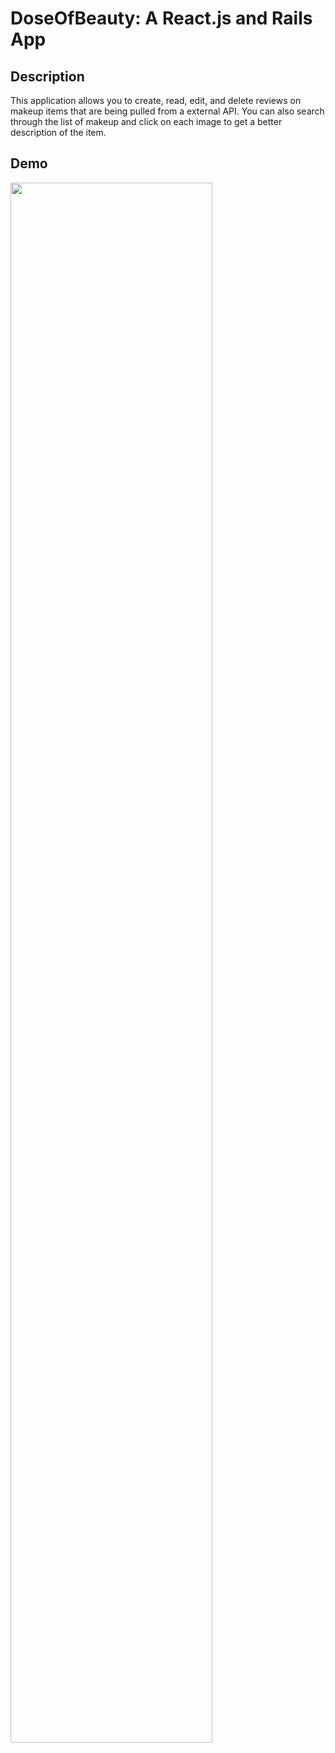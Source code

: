 # DoseOfBeauty: A React.js and Rails App 

## Description

This application allows you to create, read, edit, and delete reviews on makeup items that are being pulled from a external API. You can also search through the list of makeup and click on each image to get a better description of the item. 
## Demo
<img src="https://github.com/jojo10ox/Capstone/blob/main/images/Jo_s_project_-_gif_AdobeExpress.gif" width="80%" height="80%"/>

